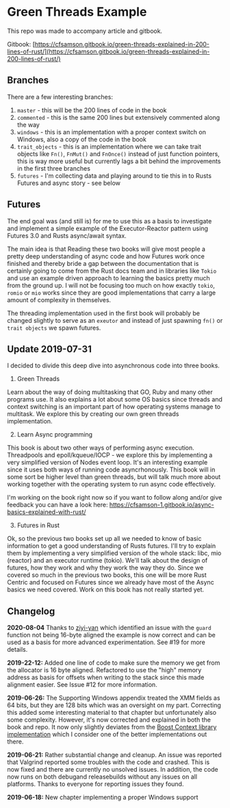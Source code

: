 # Green Threads Example

This repo was made to accompany article and gitbook.

Gitbook: [https://cfsamson.gitbook.io/green-threads-explained-in-200-lines-of-rust/](https://cfsamson.gitbook.io/green-threads-explained-in-200-lines-of-rust/)

## Branches
There are a few interesting branches:
1. `master` - this will be the 200 lines of code in the book
2. `commented` - this is the same 200 lines but extensively commented along the way
3. `windows` - this is an implementation with a proper context switch on Windows, also a copy of the code in the book
4. `trait_objects` - this is an implementation where we can take trait objects like `Fn()`, `FnMut()` and `FnOnce()` instead of just function pointers, this is way more useful but currently lags a bit behind the improvements in the first three branches
5. `futures` - I'm collecting data and playing around to tie this in to Rusts Futures and async story - see below

## Futures
The end goal was (and still is) for me to use this as a basis to investigate and implement a simple example of the Executor-Reactor pattern using
Futures 3.0 and Rusts async/await syntax.

The main idea is that Reading these two books will give most people a pretty deep understanding of async code and how Futures work once finished and
thereby bride a gap between the documentation that is certainly going to come from the Rust docs team and in libraries like `Tokio` and use an example driven
approach to learning the basics pretty much from the ground up. I will not be focusing too much on how exactly `tokio`, `romio` or `mio` works since they are good
implementations that carry a large amount of complexity in themselves.

The threading implementation used in the first book will probably be changed slightly to serve as an `exeutor` and instead of just spawning
`fn()` or `trait objects` we spawn futures.

## Update 2019-07-31
I decided to divide this deep dive into asynchronous code into three books.

1. Green Threads

Learn about the way of doing multitasking that GO, Ruby and many other programs use. It also explains a lot about some OS basics since threads and context switching is an important part of how operating systems manage to multitask. We explore this by creating our own green threads implementation.

2. Learn Async programming

This book is about two other ways of performing async execution. Threadpools and epoll/kqueue/IOCP - we explore this by implementing a very simplified version of Nodes event loop. It's an interesting example since it uses both ways of running code asyncrhonously. This book will in some sort be higher level than green threads, but will talk much more about working together with the operating system to run async code effectively.

I'm working on the book right now so if you want to follow along and/or give feedback you can have a look here: https://cfsamson-1.gitbook.io/async-basics-explained-with-rust/

3. Futures in Rust

Ok, so the previous two books set up all we needed to know of basic information to get a good understanding of Rusts futures. I'll try to explain them by implementing a very simplified version of the whole stack: libc, mio (reactor) and an executor runtime (tokio). We'll talk about the design of futures, how they work and why they work the way they do. Since we covered so much in the previous two books, this one will be more Rust Centric and focused on Futures since we already have most of the Async basics we need covered. Work on this book has not really started yet.

## Changelog
**2020-08-04** Thanks to [ziyi-yan](https://github.com/ziyi-yan) which identified an issue with the `guard` function not
being 16-byte aligned the example is now correct and can be used as a basis for more advanced experimentation. See #19 for
more details.

**2019-22-12:** Added one line of code to make sure the memory we get from the allocator is 16 byte aligned. Refactored to use the "high" memory
address as basis for offsets when writing to the stack since this made alignment easier. See Issue #12 for more information.

**2019-06-26:** The Supporting Windows appendix treated the XMM fields as 64 bits, but they are 128 bits which was an oversight on my part. Correcting this added some interesting material to that chapter but unfortunately also some complexity. However, it's now corrected and explained in both the book and repo. It now only slightly deviates from the [Boost Context library implementation](https://github.com/boostorg/context/blob/develop/src/asm/ontop_x86_64_ms_pe_gas.asm) which I consider one of the better implementations out there.

**2019-06-21:** Rather substantial change and cleanup. An issue was reported that Valgrind reported some troubles with the code and crashed. This is now fixed and there are currently no unsolved issues. In addition, the code now runs on both debugand releasebuilds without any issues on all platforms. Thanks to everyone for reporting issues they found.

**2019-06-18:** New chapter implementing a proper Windows support
